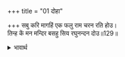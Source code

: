 +++
title = "01 दोहा"

+++
सबु करि मागहिं एक फलु राम चरन रति होउ।  
तिन्ह कें मन मन्दिर बसहु सिय रघुनन्दन दोउ॥129॥  

<details><summary>भावार्थ</summary>

और ये सब कर्म करके सबका एक मात्र यही फल माँगते हैं कि श्री रामचन्द्रजी के चरणों में हमारी प्रीति हो, उन लोगों के मन रूपी मन्दिरों में सीताजी और रघुकुल को आनन्दित करने वाले आप दोनों बसिए॥129॥  
</details>



